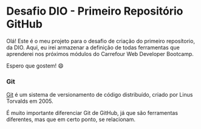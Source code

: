 # Desafio DIO - Primeiro Repositório GitHub

Olá! Este é o meu projeto para o desafio de criação do primeiro reposítorio, da DIO. Aqui, eu irei armazenar a definição de todas ferramentas que aprenderei nos próximos módulos do Carrefour Web Developer Bootcamp.

Espero que gostem! :smile:



### Git

[Git](https://git-scm.com/) é um sistema de versionamento de código distribuído, criado por Linus Torvalds em 2005. 

É muito importante diferenciar Git de GitHub, já que são ferramentas diferentes, mas que em certo ponto, se relacionam.







